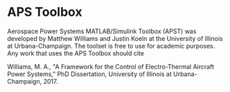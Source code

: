 # APS Toolbox
Aerospace Power Systems MATLAB/Simulink Toolbox (APST) was developed by Matthew Williams and Justin Koeln at the University of Illinois at Urbana-Champaign. The toolset is free to use for academic purposes. Any work that uses the APS Toolbox should cite 

Williams, M. A., "A Framework for the Control of Electro-Thermal 
Aircraft Power Systems," PhD Dissertation, University of Illinois at
Urbana-Champaign, 2017.
